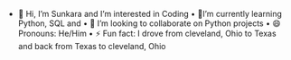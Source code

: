 - 👋 Hi, I’m Sunkara and I’m interested in Coding
•	🌱I’m currently learning Python, SQL and
•	💞️ I’m looking to collaborate on Python projects
•	😄 Pronouns: He/Him
•	⚡ Fun fact: I drove from cleveland, Ohio to Texas and back from Texas to cleveland, Ohio
